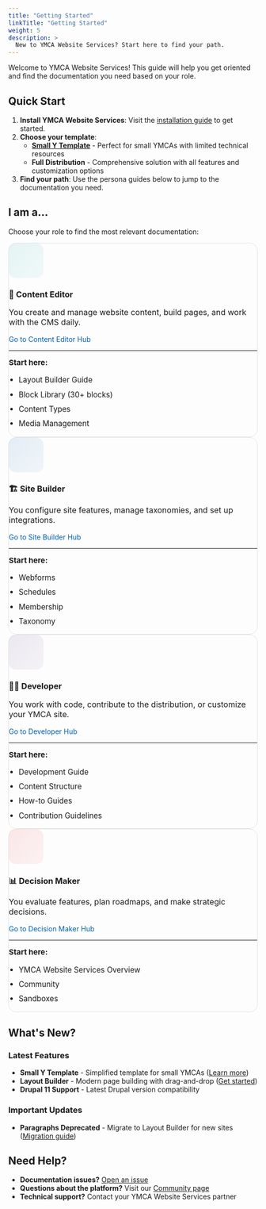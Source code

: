 ```yaml
---
title: "Getting Started"
linkTitle: "Getting Started"
weight: 5
description: >
  New to YMCA Website Services? Start here to find your path.
---
```


Welcome to YMCA Website Services! This guide will help you get oriented and find the documentation you need based on your role.

## Quick Start

1. **Install YMCA Website Services**: Visit the [installation guide](https://github.com/YCloudYUSA/yusaopeny-project#installation) to get started.
2. **Choose your template**:
   - **[Small Y Template](../small-y/)** - Perfect for small YMCAs with limited technical resources
   - **Full Distribution** - Comprehensive solution with all features and customization options
3. **Find your path**: Use the persona guides below to jump to the documentation you need.

## I am a...

Choose your role to find the most relevant documentation:

<div class="row row-cols-1 row-cols-md-2 g-4 mt-4 mb-5">
  <!-- Card 1: Content Editor -->
  <div class="col">
    <div class="card h-100 shadow-sm border-0 hover-lift getting-started-card content-editor-card">
      <div class="card-body p-4">
        <div class="d-flex align-items-start mb-3">
          <div class="card-icon-large me-3" style="background: linear-gradient(135deg, rgba(0, 167, 157, 0.1), rgba(0, 167, 157, 0.05));">
            <i class="fas fa-palette fa-2x" style="color: var(--ymca-teal);"></i>
          </div>
          <div class="flex-grow-1">
            <h3 class="card-title mb-2">🎨 Content Editor</h3>
            <p class="card-text text-muted mb-3" style="font-size: 1rem;">
              You create and manage website content, build pages, and work with the CMS daily.
            </p>
          </div>
        </div>
        <div class="mt-3">
          <a href="/docs/content-editor/" class="btn btn-outline-primary btn-sm w-100 mb-3">
            Go to Content Editor Hub <i class="fas fa-arrow-right ms-2"></i>
          </a>
        </div>
        <hr class="my-3">
        <div class="text-muted" style="font-size: 0.95rem;">
          <strong>Start here:</strong>
          <ul class="mb-0 mt-2">
            <li><a href="../user-documentation/layout-builder/">Layout Builder Guide</a></li>
            <li><a href="../user-documentation/layout-builder/block-library/">Block Library</a> (30+ blocks)</li>
            <li><a href="../user-documentation/content-types/">Content Types</a></li>
            <li><a href="../user-documentation/media/">Media Management</a></li>
          </ul>
        </div>
      </div>
    </div>
  </div>

  <!-- Card 2: Site Builder -->
  <div class="col">
    <div class="card h-100 shadow-sm border-0 hover-lift getting-started-card site-builder-card">
      <div class="card-body p-4">
        <div class="d-flex align-items-start mb-3">
          <div class="card-icon-large me-3" style="background: linear-gradient(135deg, rgba(0, 96, 175, 0.1), rgba(0, 96, 175, 0.05));">
            <i class="fas fa-tools fa-2x" style="color: var(--ymca-blue);"></i>
          </div>
          <div class="flex-grow-1">
            <h3 class="card-title mb-2">🏗️ Site Builder</h3>
            <p class="card-text text-muted mb-3" style="font-size: 1rem;">
              You configure site features, manage taxonomies, and set up integrations.
            </p>
          </div>
        </div>
        <div class="mt-3">
          <a href="/docs/site-builder/" class="btn btn-outline-primary btn-sm w-100 mb-3">
            Go to Site Builder Hub <i class="fas fa-arrow-right ms-2"></i>
          </a>
        </div>
        <hr class="my-3">
        <div class="text-muted" style="font-size: 0.95rem;">
          <strong>Start here:</strong>
          <ul class="mb-0 mt-2">
            <li><a href="../user-documentation/webforms/">Webforms</a></li>
            <li><a href="../user-documentation/schedules/">Schedules</a></li>
            <li><a href="../user-documentation/membership/">Membership</a></li>
            <li><a href="../user-documentation/taxonomy/">Taxonomy</a></li>
          </ul>
        </div>
      </div>
    </div>
  </div>

  <!-- Card 3: Developer -->
  <div class="col">
    <div class="card h-100 shadow-sm border-0 hover-lift getting-started-card developer-card">
      <div class="card-body p-4">
        <div class="d-flex align-items-start mb-3">
          <div class="card-icon-large me-3" style="background: linear-gradient(135deg, rgba(88, 44, 131, 0.1), rgba(88, 44, 131, 0.05));">
            <i class="fas fa-code fa-2x" style="color: var(--ymca-purple);"></i>
          </div>
          <div class="flex-grow-1">
            <h3 class="card-title mb-2">👨‍💻 Developer</h3>
            <p class="card-text text-muted mb-3" style="font-size: 1rem;">
              You work with code, contribute to the distribution, or customize your YMCA site.
            </p>
          </div>
        </div>
        <div class="mt-3">
          <a href="/docs/developer/" class="btn btn-outline-primary btn-sm w-100 mb-3">
            Go to Developer Hub <i class="fas fa-arrow-right ms-2"></i>
          </a>
        </div>
        <hr class="my-3">
        <div class="text-muted" style="font-size: 0.95rem;">
          <strong>Start here:</strong>
          <ul class="mb-0 mt-2">
            <li><a href="../development/">Development Guide</a></li>
            <li><a href="../content-structure/">Content Structure</a></li>
            <li><a href="../howto/">How-to Guides</a></li>
            <li><a href="../contribution-guidelines/">Contribution Guidelines</a></li>
          </ul>
        </div>
      </div>
    </div>
  </div>

  <!-- Card 4: Decision Maker -->
  <div class="col">
    <div class="card h-100 shadow-sm border-0 hover-lift getting-started-card decision-maker-card">
      <div class="card-body p-4">
        <div class="d-flex align-items-start mb-3">
          <div class="card-icon-large me-3" style="background: linear-gradient(135deg, rgba(227, 30, 36, 0.1), rgba(227, 30, 36, 0.05));">
            <i class="fas fa-chart-line fa-2x" style="color: var(--ymca-red);"></i>
          </div>
          <div class="flex-grow-1">
            <h3 class="card-title mb-2">📊 Decision Maker</h3>
            <p class="card-text text-muted mb-3" style="font-size: 1rem;">
              You evaluate features, plan roadmaps, and make strategic decisions.
            </p>
          </div>
        </div>
        <div class="mt-3">
          <a href="/docs/decision-maker/" class="btn btn-outline-primary btn-sm w-100 mb-3">
            Go to Decision Maker Hub <i class="fas fa-arrow-right ms-2"></i>
          </a>
        </div>
        <hr class="my-3">
        <div class="text-muted" style="font-size: 0.95rem;">
          <strong>Start here:</strong>
          <ul class="mb-0 mt-2">
            <li><a href="../../">YMCA Website Services Overview</a></li>
            <li><a href="../../community/">Community</a></li>
            <li><a href="../development/sandboxes/">Sandboxes</a></li>
          </ul>
        </div>
      </div>
    </div>
  </div>
</div>

## What's New?

### Latest Features
- **Small Y Template** - Simplified template for small YMCAs ([Learn more](../small-y/))
- **Layout Builder** - Modern page building with drag-and-drop ([Get started](../user-documentation/layout-builder/))
- **Drupal 11 Support** - Latest Drupal version compatibility

### Important Updates
- **Paragraphs Deprecated** - Migrate to Layout Builder for new sites ([Migration guide](../howto/migrate-to-lb/))

## Need Help?

- **Documentation issues?** [Open an issue](https://github.com/ycloudyusa/yusaopeny_docs/issues)
- **Questions about the platform?** Visit our [Community page](../../community/)
- **Technical support?** Contact your YMCA Website Services partner

<style>
:root {
  --ymca-teal: #00A79D;
  --ymca-purple: #582C83;
  --ymca-blue: #0060AF;
  --ymca-red: #E31E24;
  --ymca-yellow: #FDB912;
}

.getting-started-card {
  border-radius: 16px;
  border: 1px solid rgba(0, 0, 0, 0.1);
  transition: all 0.3s cubic-bezier(0.4, 0, 0.2, 1);
}

.content-editor-card:hover {
  transform: translateY(-4px);
  box-shadow: 0 12px 24px rgba(0, 167, 157, 0.15) !important;
  border-color: var(--ymca-teal);
}

.site-builder-card:hover {
  transform: translateY(-4px);
  box-shadow: 0 12px 24px rgba(0, 96, 175, 0.15) !important;
  border-color: var(--ymca-blue);
}

.developer-card:hover {
  transform: translateY(-4px);
  box-shadow: 0 12px 24px rgba(88, 44, 131, 0.15) !important;
  border-color: var(--ymca-purple);
}

.decision-maker-card:hover {
  transform: translateY(-4px);
  box-shadow: 0 12px 24px rgba(227, 30, 36, 0.15) !important;
  border-color: var(--ymca-red);
}

.card-icon-large {
  width: 70px;
  height: 70px;
  border-radius: 14px;
  display: flex;
  align-items: center;
  justify-content: center;
  flex-shrink: 0;
}

.getting-started-card .btn-outline-primary {
  border-color: #0060AF;
  color: #0060AF;
  transition: all 0.2s ease-in-out;
}

.getting-started-card .btn-outline-primary:hover {
  background-color: #0060AF;
  border-color: #0060AF;
  color: white;
  transform: translateX(4px);
}

.getting-started-card ul {
  padding-left: 1.25rem;
}

.getting-started-card ul li {
  margin-bottom: 0.5rem;
  line-height: 1.4;
}

.getting-started-card a {
  text-decoration: none;
}
</style>
